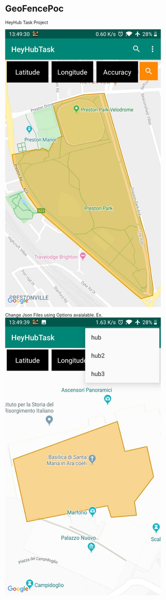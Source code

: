 # GeoFencePoc
HeyHub Task Project

![Screenshot_20200206-134931](https://github.com/vishal1337/GeoFencePoc/raw/master/Screenshot_20200206-134931.jpg)

Change Json Files using Options avaialable. Ex.
![Screenshot_20200206-134940](https://github.com/vishal1337/GeoFencePoc/blob/master/Screenshot_20200206-134940.jpg)
